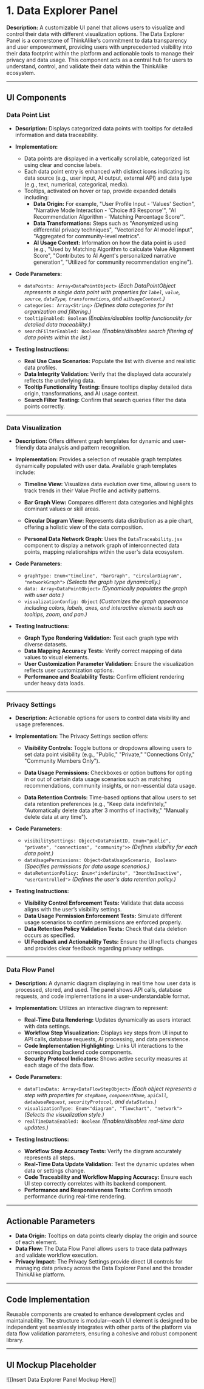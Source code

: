 # 1. Data Explorer Panel

**Description:**
A customizable UI panel that allows users to visualize and control their data with different visualization options. The Data Explorer Panel is a cornerstone of ThinkAlike's commitment to data transparency and user empowerment, providing users with unprecedented visibility into their data footprint within the platform and actionable tools to manage their privacy and data usage. This component acts as a central hub for users to understand, control, and validate their data within the ThinkAlike ecosystem.

---

## UI Components

### Data Point List

* **Description:**
  Displays categorized data points with tooltips for detailed information and data traceability.

* **Implementation:**
  * Data points are displayed in a vertically scrollable, categorized list using clear and concise labels.
  * Each data point entry is enhanced with distinct icons indicating its data source (e.g., user input, AI output, external API) and data type (e.g., text, numerical, categorical, media).
  * Tooltips, activated on hover or tap, provide expanded details including:
    * **Data Origin:** For example, "User Profile Input - 'Values' Section", "Narrative Mode Interaction - 'Choice #3 Response'", "AI Recommendation Algorithm - 'Matching Percentage Score'".
    * **Data Transformations:** Steps such as "Anonymized using differential privacy techniques", "Vectorized for AI model input", "Aggregated for community-level metrics".
    * **AI Usage Context:** Information on how the data point is used (e.g., "Used by Matching Algorithm to calculate Value Alignment Score", "Contributes to AI Agent's personalized narrative generation", "Utilized for community recommendation engine").

* **Code Parameters:**
  * `dataPoints: Array<DataPointObject>`
    *(Each DataPointObject represents a single data point with properties for `label`, `value`, `source`, `dataType`, `transformations`, and `aiUsageContext`.)*
  * `categories: Array<String>`
    *(Defines data categories for list organization and filtering.)*
  * `tooltipEnabled: Boolean`
    *(Enables/disables tooltip functionality for detailed data traceability.)*
  * `searchFilterEnabled: Boolean`
    *(Enables/disables search filtering of data points within the list.)*

* **Testing Instructions:**
  * **Real Use Case Scenarios:** Populate the list with diverse and realistic data profiles.
  * **Data Integrity Validation:** Verify that the displayed data accurately reflects the underlying data.
  * **Tooltip Functionality Testing:** Ensure tooltips display detailed data origin, transformations, and AI usage context.
  * **Search Filter Testing:** Confirm that search queries filter the data points correctly.

---

### Data Visualization

* **Description:**
  Offers different graph templates for dynamic and user-friendly data analysis and pattern recognition.

* **Implementation:**
  Provides a selection of reusable graph templates dynamically populated with user data. Available graph templates include:

  * **Timeline View:**
    Visualizes data evolution over time, allowing users to track trends in their Value Profile and activity patterns.

  * **Bar Graph View:**
    Compares different data categories and highlights dominant values or skill areas.

  * **Circular Diagram View:**
    Represents data distribution as a pie chart, offering a holistic view of the data composition.

  * **Personal Data Network Graph:**
    Uses the `DataTraceability.jsx` component to display a network graph of interconnected data points, mapping relationships within the user's data ecosystem.

* **Code Parameters:**
  * `graphType: Enum<"timeline", "barGraph", "circularDiagram", "networkGraph">`
    *(Selects the graph type dynamically.)*
  * `data: Array<DataPointObject>`
    *(Dynamically populates the graph with user data.)*
  * `visualizationConfig: Object`
    *(Customizes the graph appearance including colors, labels, axes, and interactive elements such as tooltips, zoom, and pan.)*

* **Testing Instructions:**
  * **Graph Type Rendering Validation:** Test each graph type with diverse datasets.
  * **Data Mapping Accuracy Tests:** Verify correct mapping of data values to visual elements.
  * **User Customization Parameter Validation:** Ensure the visualization reflects user customization options.
  * **Performance and Scalability Tests:** Confirm efficient rendering under heavy data loads.

---

### Privacy Settings

* **Description:**
  Actionable options for users to control data visibility and usage preferences.

* **Implementation:**
  The Privacy Settings section offers:

  * **Visibility Controls:**
    Toggle buttons or dropdowns allowing users to set data point visibility (e.g., "Public," "Private," "Connections Only," "Community Members Only").

  * **Data Usage Permissions:**
    Checkboxes or option buttons for opting in or out of certain data usage scenarios such as matching recommendations, community insights, or non-essential data usage.

  * **Data Retention Controls:**
    Time-based options that allow users to set data retention preferences (e.g., "Keep data indefinitely," "Automatically delete data after 3 months of inactivity," "Manually delete data at any time").

* **Code Parameters:**
  * `visibilitySettings: Object<DataPointID, Enum<"public", "private", "connections", "community">>`
    *(Defines visibility for each data point.)*
  * `dataUsagePermissions: Object<DataUsageScenario, Boolean>`
    *(Specifies permissions for data usage scenarios.)*
  * `dataRetentionPolicy: Enum<"indefinite", "3monthsInactive", "userControlled">`
    *(Defines the user's data retention policy.)*

* **Testing Instructions:**
  * **Visibility Control Enforcement Tests:** Validate that data access aligns with the user’s visibility settings.
  * **Data Usage Permission Enforcement Tests:** Simulate different usage scenarios to confirm permissions are enforced properly.
  * **Data Retention Policy Validation Tests:** Check that data deletion occurs as specified.
  * **UI Feedback and Actionability Tests:** Ensure the UI reflects changes and provides clear feedback regarding privacy settings.

---

### Data Flow Panel

* **Description:**
  A dynamic diagram displaying in real time how user data is processed, stored, and used. The panel shows API calls, database requests, and code implementations in a user-understandable format.

* **Implementation:**
  Utilizes an interactive diagram to represent:

  * **Real-Time Data Rendering:** Updates dynamically as users interact with data settings.
  * **Workflow Step Visualization:** Displays key steps from UI input to API calls, database requests, AI processing, and data persistence.
  * **Code Implementation Highlighting:** Links UI interactions to the corresponding backend code components.
  * **Security Protocol Indicators:** Shows active security measures at each stage of the data flow.

* **Code Parameters:**
  * `dataFlowData: Array<DataFlowStepObject>`
    *(Each object represents a step with properties for `stepName`, `componentName`, `apiCall`, `databaseRequest`, `securityProtocol`, and `dataStatus`.)*
  * `visualizationType: Enum<"diagram", "flowchart", "network">`
    *(Selects the visualization style.)*
  * `realTimeDataEnabled: Boolean`
    *(Enables/disables real-time data updates.)*

* **Testing Instructions:**
  * **Workflow Step Accuracy Tests:** Verify the diagram accurately represents all steps.
  * **Real-Time Data Update Validation:** Test the dynamic updates when data or settings change.
  * **Code Traceability and Workflow Mapping Accuracy:** Ensure each UI step correctly correlates with its backend component.
  * **Performance and Responsiveness Tests:** Confirm smooth performance during real-time rendering.

---

## Actionable Parameters

* **Data Origin:** Tooltips on data points clearly display the origin and source of each element.
* **Data Flow:** The Data Flow Panel allows users to trace data pathways and validate workflow execution.
* **Privacy Impact:** The Privacy Settings provide direct UI controls for managing data privacy across the Data Explorer Panel and the broader ThinkAlike platform.

---

## Code Implementation

Reusable components are created to enhance development cycles and maintainability. The structure is modular—each UI element is designed to be independent yet seamlessly integrates with other parts of the platform via data flow validation parameters, ensuring a cohesive and robust component library.

---

## UI Mockup Placeholder

![[Insert Data Explorer Panel Mockup Here]]
